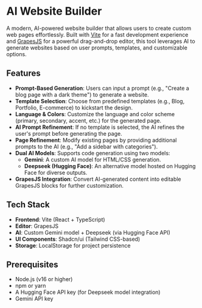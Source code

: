 # AI Website Builder

A modern, AI-powered website builder that allows users to create custom web pages effortlessly. Built with [Vite](https://vitejs.dev/) for a fast development experience and [GrapesJS](https://grapesjs.com/) for a powerful drag-and-drop editor, this tool leverages AI to generate websites based on user prompts, templates, and customizable options.

## Features

- **Prompt-Based Generation**: Users can input a prompt (e.g., "Create a blog page with a dark theme") to generate a website.
- **Template Selection**: Choose from predefined templates (e.g., Blog, Portfolio, E-commerce) to kickstart the design.
- **Language & Colors**: Customize the language and color scheme (primary, secondary, accent, etc.) for the generated page.
- **AI Prompt Refinement**: If no template is selected, the AI refines the user's prompt before generating the page.
- **Page Refinement**: Modify existing pages by providing additional prompts to the AI (e.g., "Add a sidebar with categories").
- **Dual AI Models**: Supports code generation using two models:
  - **Gemini**: A custom AI model for HTML/CSS generation.
  - **Deepseek (Hugging Face)**: An alternative model hosted on Hugging Face for diverse outputs.
- **GrapesJS Integration**: Convert AI-generated content into editable GrapesJS blocks for further customization.

## Tech Stack

- **Frontend**: Vite (React + TypeScript)
- **Editor**: GrapesJS
- **AI**: Custom Gemini model + Deepseek (via Hugging Face API)
- **UI Components**: Shadcn/ui (Tailwind CSS-based)
- **Storage**: LocalStorage for project persistence

## Prerequisites

- Node.js (v16 or higher)
- npm or yarn
- A Hugging Face API key (for Deepseek model integration)
- Gemini API key